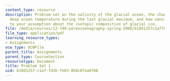 ```yaml
---
content_type: resource
description: Problem set on the salinity of the glacial ocean, the change in mean
  deep ocean temperature during the last glacial maximum, and how sensitive it is
  to your assumption about the isotopic composition of glacial ice.
file: /media/courses/12-740-paleoceanography-spring-2008/b10d1257c1a77d3bfe038b8c07aa8768_paleo_problem1.pdf
file_type: application/pdf
learning_resource_types:
- Assignments
ocw_type: OCWFile
parent_title: Assignments
parent_type: CourseSection
resourcetype: Document
title: Problem Set 1
uid: b10d1257-c1a7-7d3b-fe03-8b8c07aa8768
---
```

